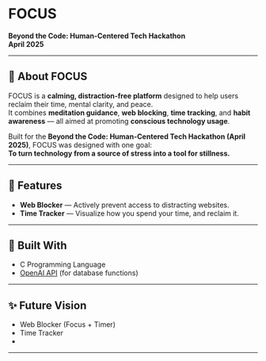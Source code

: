 # FOCUS 

**Beyond the Code: Human-Centered Tech Hackathon**  
**April 2025**

---

## 🧘 About FOCUS

FOCUS is a **calming, distraction-free platform** designed to help users reclaim their time, mental clarity, and peace.  
It combines **meditation guidance**, **web blocking**, **time tracking**, and **habit awareness** — all aimed at promoting **conscious technology usage**.

Built for the **Beyond the Code: Human-Centered Tech Hackathon (April 2025)**, FOCUS was designed with one goal:  
**To turn technology from a source of stress into a tool for stillness.**

---

## 🌟 Features

- **Web Blocker** — Actively prevent access to distracting websites.
- **Time Tracker** — Visualize how you spend your time, and reclaim it.
  
---

## 🚀 Built With

- C Programming Language 
- [OpenAI API](https://openai.com/) (for database functions)

---

## ✨ Future Vision

- Web Blocker (Focus + Timer)
- Time Tracker
- 
---
